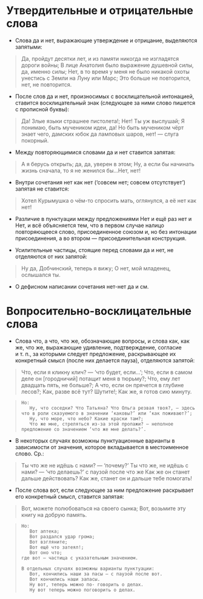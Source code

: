 # Утвердительные и отрицательные слова

- Слова да и нет, выражающие утверждение и отрицание, выделяются запятыми:
> Да, пройдут десятки лет, и из памяти никогда не изгладятся дороги войны;
> В лице Анатолия было выражение душевной силы, да, именно силы;
> Нет, в то время у меня не было никакой охоты унестись с Земли на Луну или Марс;
> Это больше не повторится, нет, не повторится.

- После слов да и нет, произносимых с восклицательной интонацией, ставится восклицательный знак (следующее за ними слово пишется с прописной буквы):
> Да! Злые языки страшнее пистолета!;
> Нет! Ты уж выслушай;
> Я понимаю, быть мучеником идеи, да! Но быть мучеником чёрт знает чего, дамских юбок да ламповых шаров, нет! — слуга покорный.

- Между повторяющимися словами да и нет ставится запятая:
> А я берусь открыть; да, да, уверен в этом;
> Ну, а если бы начинать жизнь сначала, то я не женился бы…Нет, нет!

- Внутри сочетания нет как нет (‘совсем нет; совсем отсутствует’) запятая не ставится:
> Хотел Курымушка о чём-то спросить мать, оглянулся, а её нет как нет!

- Различие в пунктуации между предложениями Нет и ещё раз нет и Нет, и всё объясняется тем, что в первом случае налицо повторяющееся слово, присоединенное союзом и, но без интонации присоединения, а во втором — присоединительная конструкция.

- Усилительные частицы, стоящие перед словами да и нет, не отделяются от них запятой:
> Ну да, Добчинский, теперь я вижу;
> О нет, мой младенец, ослышался ты.

- О дефисном написании сочетания нет-нет да и см.

# Вопросительно-восклицательные слова

- Слова что, а что, что же, обозначающие вопросы, и слова как, как же, что же, выражающие удивление, подтверждение, согласие и т. п., за которыми следует предложение, раскрывающее их конкретный смысл (после них делается пауза), отделяются запятой:
> Что, если я кликну клич? — ‘что будет, если…’;
> Что, если в самом деле он [городничий] потащит меня в тюрьму?;
> Что, ему лет двадцать пять, не больше?;
> А что, если он прячется в глубине лесов?;
> Как, разве всё тут? Шутите!;
> Как же, я готов сию минуту.

>
>     Но:
>        Ну, что соседки? Что Татьяна? Что Ольга резвая твоя?, — здесь что в роли сказуемого в значении ‘каковы?’ или ‘как поживают?’;
>        Ну, что море, что небо? Какие краски там?;
>        Что же мне, стреляться из-за этой пропажи? — неполное предложение со значением ‘что же мне делать?’.
>

- В некоторых случаях возможны пунктуационные варианты в зависимости от значения, которое вкладывается в местоименное слово. Ср.:
> Ты что же не идёшь с нами? — ‘почему?’
> Ты что же, не идёшь с нами? — ‘что делаешь?’ с паузой после что же
> Как же он станет дальше действовать?
> Как же, станет он и дальше тебе помогать!

- После слова вот, если следующее за ним предложение раскрывает его конкретный смысл, ставится запятая:
> Вот, можете полюбоваться на своего сынка;
> Вот, возьмите эту книгу на добрую память.

>
>     Но:
>        Вот аптека;
>        Вот раздался удар грома;
>        Вот взгляните;
>        Вот ещё что затеял!;
>        Вот оно что;
>     где вот — частица с указательным значением.
>
>     В отдельных случаях возможны варианты пунктуации:
>        Вот, кончились наши за пасы — с паузой после вот. 
>        Вот кончились наши запасы.
>        Ну вот, теперь можно по- говорить о делах.
>        Ну вот теперь можно поговорить о делах.
>
